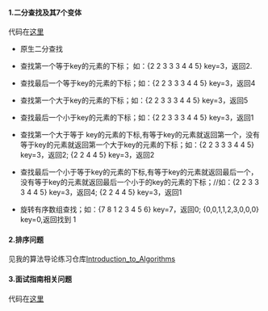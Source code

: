 #### 1.二分查找及其7个变体

代码在[这里]()

* 原生二分查找

* 查找第一个等于key的元素的下标； 如：{2 2 3 3 3 4 4 5} key=3，返回2.

* 查找最后一个等于key的元素的下标；如：{2 2 3 3 3 4 4 5} key=3，返回4

* 查找第一个大于key的元素的下标；如：{2 2 3 3 3 4 4 5} key=3，返回5

* 查找最后一个小于key的元素的下标；如：{2 2 3 3 3 4 4 5} key=3，返回1

* 查找第一个大于等于 key的元素的下标,有等于key的元素就返回第一个，没有等于key的元素就返回第一个大于key的元素的下标；如：{2 2 3 3 3 4 4 5} key=3，返回2;  {2 2 4 4 5} key=3，返回2

* 查找最后一个小于等于key的元素的下标,有等于key的元素就返回最后一个，没有等于key的元素就返回最后一个小于的key的元素的下标；//如：{2 2 3 3 3 4 4 5} key=3，返回4;  {2 2 4 4 5} key=3，返回1

* 旋转有序数组查找；如：{7 8 1 2 3 4 5 6} key=7，返回0;  {0,0,1,1,2,3,0,0,0} key=0,返回找到 1

#### 2.排序问题
见我的算法导论练习仓库[Introduction_to_Algorithms](https://github.com/Changzhisong/Introduction_to_Algorithms)

#### 3.面试指南相关问题

代码在[这里]( )